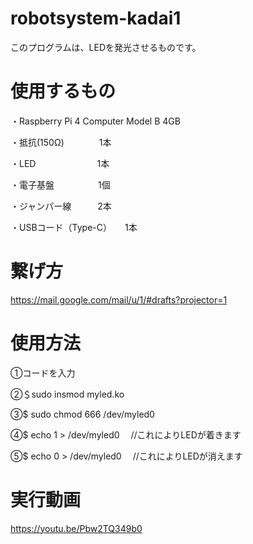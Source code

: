 # robotsystem-kadai1

このプログラムは、LEDを発光させるものです。

# 使用するもの

・Raspberry Pi 4 Computer Model B 4GB　

・抵抗(150Ω)　　　　1本    

・LED　　　　　　　1本   

・電子基盤　　　　　1個 

・ジャンパー線　　　2本

・USBコード（Type-C）　　1本

# 繋げ方

https://mail.google.com/mail/u/1/#drafts?projector=1

# 使用方法
①コードを入力

②＄sudo insmod myled.ko

③$ sudo chmod 666 /dev/myled0

④$ echo 1 > /dev/myled0
　//これによりLEDが着きます
 
⑤$ echo 0 > /dev/myled0
　//これによりLEDが消えます

# 実行動画　
https://youtu.be/Pbw2TQ349b0



